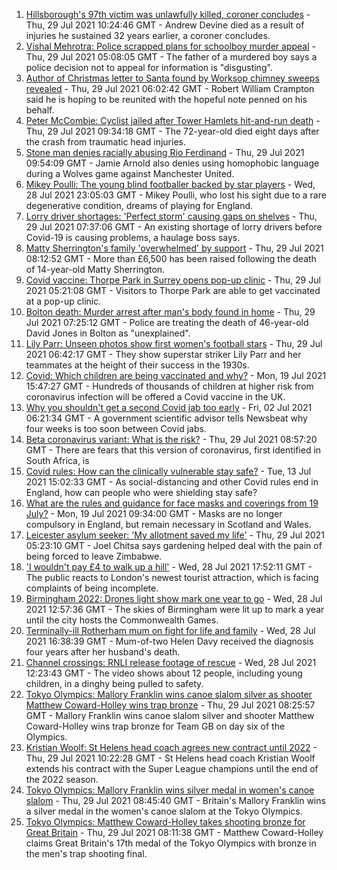 1. [Hillsborough's 97th victim was unlawfully killed, coroner concludes](https://www.bbc.co.uk/news/uk-england-merseyside-58011373) - Thu, 29 Jul 2021 10:24:46 GMT - Andrew Devine died as a result of injuries he sustained 32 years earlier, a coroner concludes.
2. [Vishal Mehrotra: Police scrapped plans for schoolboy murder appeal](https://www.bbc.co.uk/news/uk-england-sussex-57995512) - Thu, 29 Jul 2021 05:08:05 GMT - The father of a murdered boy says a police decision not to appeal for information is "disgusting".
3. [Author of Christmas letter to Santa found by Worksop chimney sweeps revealed](https://www.bbc.co.uk/news/uk-england-nottinghamshire-58006173) - Thu, 29 Jul 2021 06:02:42 GMT - Robert William Crampton said he is hoping to be reunited with the hopeful note penned on his behalf.
4. [Peter McCombie: Cyclist jailed after Tower Hamlets hit-and-run death](https://www.bbc.co.uk/news/uk-england-london-58009784) - Thu, 29 Jul 2021 09:34:18 GMT - The 72-year-old died eight days after the crash from traumatic head injuries.
5. [Stone man denies racially abusing Rio Ferdinand](https://www.bbc.co.uk/news/uk-england-birmingham-58011914) - Thu, 29 Jul 2021 09:54:09 GMT - Jamie Arnold also denies using homophobic language during a Wolves game against Manchester United.
6. [Mikey Poulli: The young blind footballer backed by star players](https://www.bbc.co.uk/news/uk-england-london-57987451) - Wed, 28 Jul 2021 23:05:03 GMT - Mikey Poulli, who lost his sight due to a rare degenerative condition, dreams of playing for England.
7. [Lorry driver shortages: 'Perfect storm' causing gaps on shelves](https://www.bbc.co.uk/news/uk-england-gloucestershire-58006669) - Thu, 29 Jul 2021 07:37:06 GMT - An existing shortage of lorry drivers before Covid-19 is causing problems, a haulage boss says.
8. [Matty Sherrington's family 'overwhelmed' by support](https://www.bbc.co.uk/news/uk-england-tees-58009279) - Thu, 29 Jul 2021 08:12:52 GMT - More than £6,500 has been raised following the death of 14-year-old Matty Sherrington.
9. [Covid vaccine: Thorpe Park in Surrey opens pop-up clinic](https://www.bbc.co.uk/news/uk-england-surrey-57999680) - Thu, 29 Jul 2021 05:21:08 GMT - Visitors to Thorpe Park are able to get vaccinated at a pop-up clinic.
10. [Bolton death: Murder arrest after man's body found in home](https://www.bbc.co.uk/news/uk-england-manchester-58009735) - Thu, 29 Jul 2021 07:25:12 GMT - Police are treating the death of 46-year-old David Jones in Bolton as "unexplained".
11. [Lily Parr: Unseen photos show first women's football stars](https://www.bbc.co.uk/news/uk-england-manchester-57998587) - Thu, 29 Jul 2021 06:42:17 GMT - They show superstar striker Lily Parr and her teammates at the height of their success in the 1930s.
12. [Covid: Which children are being vaccinated and why?](https://www.bbc.co.uk/news/health-57888429) - Mon, 19 Jul 2021 15:47:27 GMT - Hundreds of thousands of children at higher risk from coronavirus infection will be offered a Covid vaccine in the UK.
13. [Why you shouldn't get a second Covid jab too early](https://www.bbc.co.uk/news/newsbeat-57682233) - Fri, 02 Jul 2021 06:21:34 GMT - A government scientific advisor tells Newsbeat why four weeks is too soon between Covid jabs.
14. [Beta coronavirus variant: What is the risk?](https://www.bbc.co.uk/news/health-55534727) - Thu, 29 Jul 2021 08:57:20 GMT - There are fears that this version of coronavirus, first identified in South Africa, is
15. [Covid rules: How can the clinically vulnerable stay safe?](https://www.bbc.co.uk/news/health-51997151) - Tue, 13 Jul 2021 15:02:33 GMT - As social-distancing and other Covid rules end in England, how can people who were shielding stay safe?
16. [What are the rules and guidance for face masks and coverings from 19 July?](https://www.bbc.co.uk/news/health-51205344) - Mon, 19 Jul 2021 09:34:00 GMT - Masks are no longer compulsory in England, but remain necessary in Scotland and Wales.
17. [Leicester asylum seeker: 'My allotment saved my life'](https://www.bbc.co.uk/news/uk-england-leicestershire-57931064) - Thu, 29 Jul 2021 05:23:10 GMT - Joel Chitsa says gardening helped deal with the pain of being forced to leave Zimbabwe.
18. ['I wouldn't pay £4 to walk up a hill'](https://www.bbc.co.uk/news/uk-england-london-58001770) - Wed, 28 Jul 2021 17:52:11 GMT - The public reacts to London's newest tourist attraction, which is facing complaints of being incomplete.
19. [Birmingham 2022: Drones light show mark one year to go](https://www.bbc.co.uk/news/uk-england-stoke-staffordshire-57999884) - Wed, 28 Jul 2021 12:57:36 GMT - The skies of Birmingham were lit up to mark a year until the city hosts the Commonwealth Games.
20. [Terminally-ill Rotherham mum on fight for life and family](https://www.bbc.co.uk/news/uk-england-south-yorkshire-58004513) - Wed, 28 Jul 2021 16:38:39 GMT - Mum-of-two Helen Davy received the diagnosis four years after her husband's death.
21. [Channel crossings: RNLI release footage of rescue](https://www.bbc.co.uk/news/uk-england-kent-57999386) - Wed, 28 Jul 2021 12:23:43 GMT - The video shows about 12 people, including young children, in a dinghy being pulled to safety.
22. [Tokyo Olympics: Mallory Franklin wins canoe slalom silver as shooter Matthew Coward-Holley wins trap bronze](https://www.bbc.co.uk/sport/olympics/58009952) - Thu, 29 Jul 2021 08:25:57 GMT - Mallory Franklin wins canoe slalom silver and shooter Matthew Coward-Holley wins trap bronze for Team GB on day six of the Olympics.
23. [Kristian Woolf: St Helens head coach agrees new contract until 2022](https://www.bbc.co.uk/sport/rugby-league/58000196) - Thu, 29 Jul 2021 10:22:28 GMT - St Helens head coach Kristian Woolf extends his contract with the Super League champions until the end of the 2022 season.
24. [Tokyo Olympics: Mallory Franklin wins silver medal in women's canoe slalom](https://www.bbc.co.uk/sport/olympics/58009048) - Thu, 29 Jul 2021 08:45:40 GMT - Britain's Mallory Franklin wins a silver medal in the women's canoe slalom at the Tokyo Olympics.
25. [Tokyo Olympics: Matthew Coward-Holley takes shooting bronze for Great Britain](https://www.bbc.co.uk/sport/olympics/58008798) - Thu, 29 Jul 2021 08:11:38 GMT - Matthew Coward-Holley claims Great Britain's 17th medal of the Tokyo Olympics with bronze in the men's trap shooting final.
